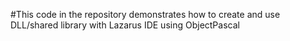 #This code in the repository demonstrates how to create and use DLL/shared library with Lazarus IDE using ObjectPascal
